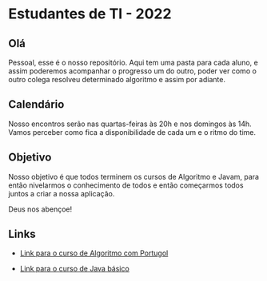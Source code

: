 # Estudantes de TI - 2022


## Olá
Pessoal, esse é o nosso repositório. Aqui tem uma pasta para
cada aluno, e assim poderemos acompanhar o progresso um do
outro, poder ver como o outro colega resolveu determinado
algoritmo e assim por adiante.

## Calendário

Nosso encontros serão nas quartas-feiras às 20h e nos
domingos às 14h. Vamos perceber como fica a disponibilidade
de cada um e o ritmo do time.

## Objetivo

Nosso objetivo é que todos terminem os cursos de Algoritmo e
Javam, para então nivelarmos o conhecimento de todos e então
começarmos todos juntos a criar a nossa aplicação.

Deus nos abençoe!

## Links

- [Link para o curso de Algoritmo com Portugol](https://www.cursoemvideo.com/curso/curso-de-algoritmo/)

- [Link para o curso de Java básico](https://loiane.training/curso/java-basico)
